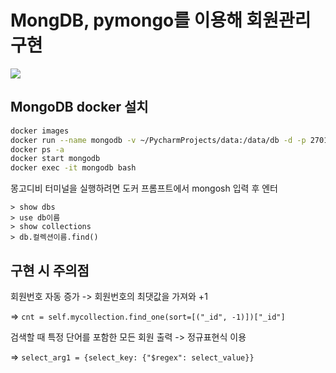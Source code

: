 # MongDB, pymongo를 이용해 회원관리 구현

![](https://youtu.be/xHsJqBKmRtc)

## MongoDB docker 설치

```zsh
docker images
docker run --name mongodb -v ~/PycharmProjects/data:/data/db -d -p 27017:27017 mongo
docker ps -a
docker start mongodb
docker exec -it mongodb bash
```

몽고디비 터미널을 실행하려면 도커 프롬프트에서 mongosh 입력 후 엔터

```docker
> show dbs
> use db이름
> show collections
> db.컬렉션이름.find()
```

## 구현 시 주의점

회원번호 자동 증가 -> 회원번호의 최댓값을 가져와 +1

=> `cnt = self.mycollection.find_one(sort=[("_id", -1)])["_id"]`

검색할 때 특정 단어를 포함한 모든 회원 출력 -> 정규표현식 이용

=> `select_arg1 = {select_key: {"$regex": select_value}}`
